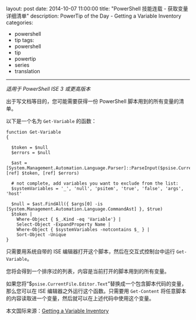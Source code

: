 ﻿layout: post
date: 2014-10-07 11:00:00
title: "PowerShell 技能连载 - 获取变量详细清单"
description: PowerTip of the Day - Getting a Variable Inventory
categories:
- powershell
- tip
tags:
- powershell
- tip
- powertip
- series
- translation
---
_适用于 PowerShell ISE 3 或更高版本_

出于写文档等目的，您可能需要获得一份 PowerShell 脚本用到的所有变量的清单。

以下是一个名为 `Get-Variable` 的函数：

    function Get-Variable
    {
      
      $token = $null
      $errors = $null
      
      $ast = [System.Management.Automation.Language.Parser]::ParseInput($psise.CurrentFile.Editor.Text, [ref] $token, [ref] $errors)
      
      # not complete, add variables you want to exclude from the list:
      $systemVariables = '_', 'null', 'psitem', 'true', 'false', 'args', 'host'
      
      $null = $ast.FindAll({ $args[0] -is [System.Management.Automation.Language.CommandAst] }, $true)
      $token | 
        Where-Object { $_.Kind -eq 'Variable'} |
        Select-Object -ExpandProperty Name |
        Where-Object { $systemVariables -notcontains $_ } |
        Sort-Object -Unique
    } 

只需要用系统自带的 ISE 编辑器打开这个脚本，然后在交互式控制台中运行 `Get-Variable`。

您将会得到一个排序过的列表，内容是当前打开的脚本用到的所有变量。

如果您将“$`psise.CurrentFile.Editor.Text`”替换成一个包含脚本代码的变量，那么您可以在 ISE 编辑器之外运行这个函数。只需要用 `Get-Content` 将任意脚本的内容读取进一个变量，然后就可以在上述代码中使用这个变量。

<!--more-->
本文国际来源：[Getting a Variable Inventory](http://community.idera.com/powershell/powertips/b/tips/posts/getting-a-variable-inventory)
